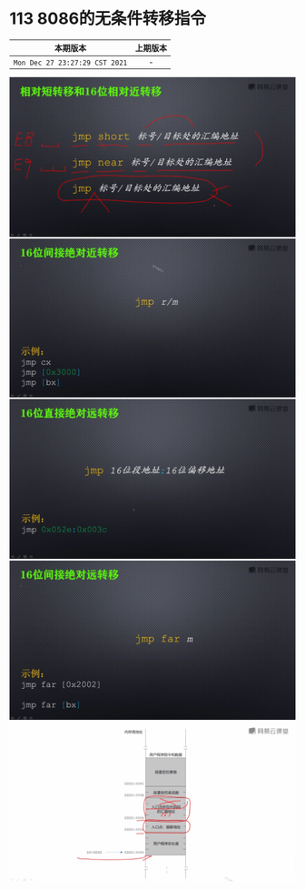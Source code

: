 # 113 8086的无条件转移指令

|本期版本| 上期版本
|:---:|:---:
`Mon Dec 27 23:27:29 CST 2021` | -


<img src="./113-01.png" />
<img src="./113-02.png" />
<img src="./113-03.png" />
<img src="./113-04.png" />
<img src="./113-05.png" />